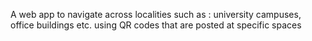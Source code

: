 A web app to navigate across localities such as : university campuses, office buildings etc. using QR codes that are posted at specific spaces
